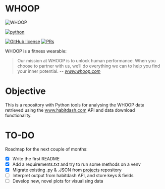 # WHOOP
![WHOOP](https://everipedia-storage.s3.amazonaws.com/ProfilePicture/en/whoop-company/__00541.png)

<p align="left">
    <a href="https://www.python.org/">
        <img src="https://ForTheBadge.com/images/badges/made-with-python.svg"
            alt="python"></a> &nbsp;
</p>

[![GitHub license](https://img.shields.io/badge/License-MIT-brightgreen.svg?style=flat-square)](https://github.com/VivekPa/AIAlpha/blob/master/LICENSE) 
[![PRs](https://img.shields.io/badge/PRs-welcome-brightgreen.svg?style=flat-square)](http://makeapullrequest.com)


WHOOP is a fitness wearable:
> Our mission at WHOOP is to unlock human performance. When you choose to partner with us, we’ll do everything we can to help you find your inner potential.
-- <cite>www.whoop.com</cite>

# Objective
This is a repository with Python tools for analysing the WHOOP data retrieved using the www.habitdash.com API and data download functionality.

# TO-DO
Roadmap for the next couple of months:
- [X] Write the first README
- [X] Add a requirements.txt and try to run some methods on a venv
- [X] Migrate existing .py & .JSON from [projects](http://github.com/philip-papasavvas/projects) repository
- [ ] Interpret output from habitdash API, and store keys & fields
- [ ] Develop new, novel plots for visualising data
